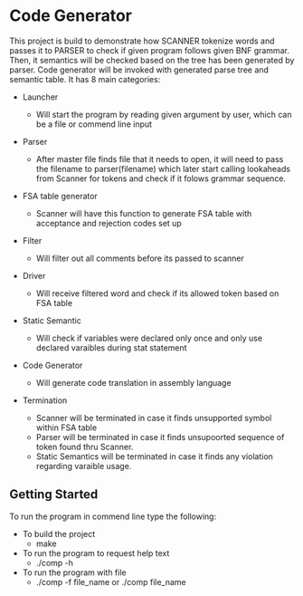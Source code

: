 # Code Generator

This project is build to demonstrate how SCANNER tokenize words and passes it to PARSER to check if given program follows given BNF grammar. Then, it semantics will be checked based on the tree has been generated by parser. Code generator will be invoked with generated parse tree and semantic table.
It has 8 main categories:
* Launcher
	* Will start the program by reading given argument by user, which can be a file or commend line input
* Parser
	* After master file finds file that it needs to open, it will need to pass the filename to parser(filename) which later start calling lookaheads from Scanner for tokens and check if it folows grammar sequence. 
* FSA table generator
	* Scanner will have this function to generate FSA table with acceptance and rejection codes set up
* Filter
	* Will filter out all comments before its passed to scanner
* Driver
	* Will receive filtered word and check if its allowed token based on FSA table
* Static Semantic
	* Will check if variables were declared only once and only use declared varaibles during stat statement
* Code Generator
	* Will generate code translation in assembly language

* Termination
	* Scanner will be terminated in case it finds unsupported symbol within FSA table
	* Parser will be terminated in case it finds unsupoorted sequence of token found thru Scanner.
	* Static Semantics will be terminated in case it finds any violation regarding varaible usage.

## Getting Started
To run the program in commend line type the following:
* To build the project
	* make
* To run the program to request help text
	* ./comp -h
* To run the program with file
	* ./comp -f file_name 
		or
	  ./comp file_name
